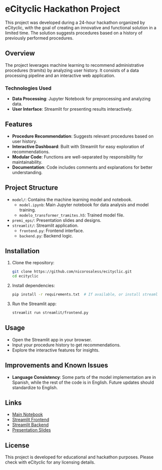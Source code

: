
# eCityclic Hackathon Project

This project was developed during a 24-hour hackathon organized by eCityclic, with the goal of creating an innovative and functional solution in a limited time. The solution suggests procedures based on a history of previously performed procedures.

## Overview

The project leverages machine learning to recommend administrative procedures (tramits) by analyzing user history. It consists of a data processing pipeline and an interactive web application.

### Technologies Used

- **Data Processing**: Jupyter Notebook for preprocessing and analyzing data.
- **User Interface**: Streamlit for presenting results interactively.

## Features

- **Procedure Recommendation**: Suggests relevant procedures based on user history.
- **Interactive Dashboard**: Built with Streamlit for easy exploration of recommendations.
- **Modular Code**: Functions are well-separated by responsibility for maintainability.
- **Documentation**: Code includes comments and explanations for better understanding.

## Project Structure

- `model/`: Contains the machine learning model and notebook.
  - `model.ipynb`: Main Jupyter notebook for data analysis and model training.
  - `modelo_transformer_tramites.h5`: Trained model file.
- `premi_eps/`: Presentation slides and designs.
- `streamlit/`: Streamlit application.
  - `frontend.py`: Frontend interface.
  - `backend.py`: Backend logic.

## Installation

1. Clone the repository:
   ```bash
   git clone https://github.com/nicorosaless/ecityclic.git
   cd ecityclic
   ```

2. Install dependencies:
   ```bash
   pip install -r requirements.txt  # If available, or install streamlit, tensorflow, etc.
   ```

3. Run the Streamlit app:
   ```bash
   streamlit run streamlit/frontend.py
   ```

## Usage

- Open the Streamlit app in your browser.
- Input your procedure history to get recommendations.
- Explore the interactive features for insights.

## Improvements and Known Issues

- **Language Consistency**: Some parts of the model implementation are in Spanish, while the rest of the code is in English. Future updates should standardize to English.

## Links

- [Main Notebook](./model/model.ipynb)
- [Streamlit Frontend](./streamlit/frontend.py)
- [Streamlit Backend](./streamlit/backend.py)
- [Presentation Slides](./premi_eps/)

## License

This project is developed for educational and hackathon purposes. Please check with eCityclic for any licensing details.
